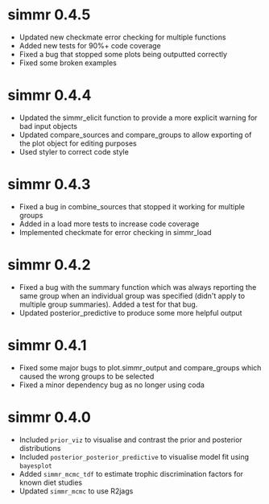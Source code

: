 # simmr 0.4.5

  - Updated new checkmate error checking for multiple functions
  - Added new tests for 90%+ code coverage
  - Fixed a bug that stopped some plots being outputted correctly
  - Fixed some broken examples

# simmr 0.4.4

  - Updated the simmr_elicit function to provide a more explicit warning for bad input objects
  - Updated compare_sources and compare_groups to allow exporting of the plot object for editing purposes
  - Used styler to correct code style

# simmr 0.4.3

  - Fixed a bug in combine_sources that stopped it working for multiple groups
  - Added in a load more tests to increase code coverage
  - Implemented checkmate for error checking in simmr_load

# simmr 0.4.2

  - Fixed a bug with the summary function which was always reporting the same group when an individual group was specified (didn't apply to multiple group summaries). Added a test for that bug.
  - Updated posterior_predictive to produce some more helpful output

# simmr 0.4.1

  - Fixed some major bugs to plot.simmr_output and compare_groups which caused the wrong groups to be selected
  - Fixed a minor dependency bug as no longer using coda

# simmr 0.4.0

  - Included `prior_viz` to visualise and contrast the prior and posterior distributions
  - Included `posterior_posterior_predictive` to visualise model fit using `bayesplot`
  - Added `simmr_mcmc_tdf` to estimate trophic discrimination factors for known diet studies
  - Updated `simmr_mcmc` to use R2jags 

